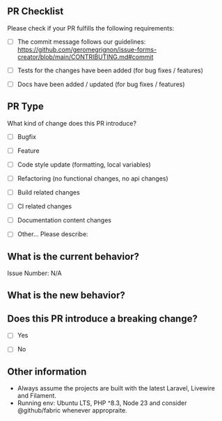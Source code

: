 ## PR Checklist
Please check if your PR fulfills the following requirements:

- [ ] The commit message follows our guidelines: https://github.com/geromegrignon/issue-forms-creator/blob/main/CONTRIBUTING.md#commit
- [ ] Tests for the changes have been added (for bug fixes / features)
- [ ] Docs have been added / updated (for bug fixes / features)


## PR Type
What kind of change does this PR introduce?

<!-- Please check the one that applies to this PR using "x". -->

- [ ] Bugfix
- [ ] Feature
- [ ] Code style update (formatting, local variables)
- [ ] Refactoring (no functional changes, no api changes)
- [ ] Build related changes
- [ ] CI related changes
- [ ] Documentation content changes
- [ ] Other... Please describe:


## What is the current behavior?
<!-- Please describe the current behavior that you are modifying, or link to a relevant issue. -->

Issue Number: N/A


## What is the new behavior?


## Does this PR introduce a breaking change?

- [ ] Yes
- [ ] No


<!-- If this PR contains a breaking change, please describe the impact and migration path for existing applications below. -->

## Other information

- Always assume the projects are built with the latest Laravel, Livewire and Filament.
- Running env: Ubuntu LTS, PHP ^8.3, Node 23 and consider @github/fabric whenever appropraite. 

